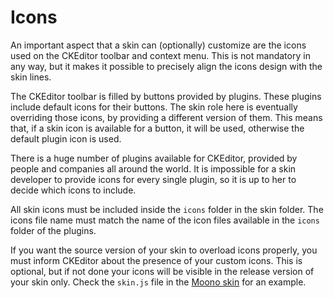 <!--
Copyright (c) 2003-2015, CKSource - Frederico Knabben. All rights reserved.
For licensing, see LICENSE.md.
-->

# Icons

An important aspect that a skin can (optionally) customize are the icons used on the CKEditor toolbar and context menu. This is not mandatory in any way, but it makes it possible to precisely align the icons design with the skin lines.

The CKEditor toolbar is filled by buttons provided by plugins. These plugins include default icons for their buttons. The skin role here is eventually overriding those icons, by providing a different version of them. This means that, if a skin icon is available for a button, it will be used, otherwise the default plugin icon is used.

There is a huge number of plugins available for CKEditor, provided by people and companies all around the world. It is impossible for a skin developer to provide icons for every single plugin, so it is up to her to decide which icons to include.

All skin icons must be included inside the `icons` folder in the skin folder. The icons file name must match the name of the icon files available in the `icons` folder of the plugins.

If you want the source version of your skin to overload icons properly, you must inform CKEditor about the presence of your custom icons. This is optional, but if not done your icons will be visible in the release version of your skin only. Check the `skin.js` file in the [Moono skin](#!/guide/skin_sdk_intro-section-2) for an example.
